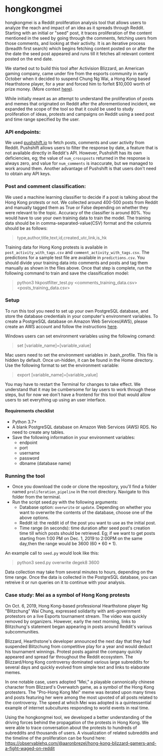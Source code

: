 # hongkongmei
hongkongmei is a Reddit proliferation analysis tool that allows users to analyze the reach and impact of an idea as it spreads through Reddit. Starting with an initial or "seed" post, it traces proliferation of the content mentioned in the seed by going through the comments, fetching users from those comments, and looking at their activity. It is an iterative process (breadth first search) which begins fetching content posted on or after the the date the seed post appeared and runs till it fetches all relevant content posted on the end date. 

We started out to build this tool after Activision Blizzard, an American gaming company, came under fire from the esports community in early October when it decided to suspend Chung Ng Wai, a Hong Kong based Hearthstone player, for a year and forced him to forfeit $10,000 worth of prize money. (More context [here](https://kotaku.com/blizzard-subreddit-closes-after-devs-suspend-hearthston-1838880136)).
 
While initially meant as an attempt to understand the proliferation of posts and memes that originated on Reddit after the aforementioned incident, we expanded the scope of the tool so that it could be used to study proliferation of ideas, protests and campaigns on Reddit using a seed post and time range specified by the user.

### API endpoints:
We used [pushshift.io](https://pushshift.io "Pushshift") to fetch posts, comments and user activity from Reddit. Pushshift allows users to filter the response by date, a feature that is not available directly in Reddit's API. However, Pushshift has its own deficiencies, eg; the value of `num_crossposts` returned in the response is always zero, and value for `num_comments` is inaccurate, but we managed to work around them. Another advantage of Pushshift is that users don't need to obtain any API keys.

### Post and comment classification:
We used a machine learning classifier to decide if a post is talking about the Hong Kong protests or not. We collected around 400-500 posts from Reddit and manually tagged them as True or False depending on whether they were relevant to the topic. Accuracy of the classifier is around 80%.
You would have to use your own training data to train the model. The training data should be in comma-separated-value(CSV) format and the columns should be as follows:
> type,author,title,text,id,created_utc,link,is_hk

Training data for Hong Kong protests is available in `post_activity_with_tags.csv` and `comment_activity_with_tags.csv`. The predictions for a sample test file are available in `predictions.csv`. You should divide your training data into comments and posts and tag them manually as shown in the files above. Once that step is complete, run the following command to train and save the classification model:
> python3 hkpostfilter_test.py <comments_training_data.csv> <posts_training_data.csv>

### Setup
To run this tool you need to set up your own PostgreSQL database, and store the database credentials in your computer's environment variables. To create a PostgreSQL database on Amazon Web Services(AWS), please create an AWS account and follow the instructions [here](https://aws.amazon.com/rds/postgresql/). 

Windows users can set environment variables using the following comand:
> set [variable_name]=[variable_value]

Mac users need to set the environment variables in .bash_profile. This file is hidden by default. Once un-hidden, it can be found in the Home directory. Use the following format to set the environment variable:
 > export [variable_name]=[variable_value]

You may have to restart the Terminal for changes to take effect.
We understand that it may be cumbersome for lay users to work through these steps, but for now we don't have a frontend for this tool that would allow users to set everything up using an user interface.

#### Requirements checklist
* Python 3.7+
* A blank PostgreSQL database on Amazon Web Services (AWS) RDS. No need to create any tables.
* Save the following information in your environment variables:
    * endpoint 
    * port
    * username
    * password
    * dbname (database name)

### Running the tool
* Once you download the code or clone the repository, you'll find a folder named `proliferation_pipeline` in the root directory. Navigate to this folder from the terminal.
* Run the script seed.py with the following arguments:
    * Database option: `overwrite` or `update`. Depending on whether you want to overwrite the contents of the database, choose one of the above options.
    * Reddit id: the reddit id of the post you want to use as the initial post.
    * Time range (in seconds): time duration after seed post's creation time till which posts should be retrieved. Eg; if we want to get posts starting from 1:00 PM on Dec. 1, 2019 to 2:00PM on the same day,then the range would be 3600 (60 * 60 * 1).

An example call to `seed.py` would look like this:

> python3 seed.py overwrite degek8 3600

Data collection may take from several minutes to hours, depending on the time range. Once the data is collected in the PostgreSQL database, you can retreive it or run queries on it to continue with your analysis.

### Case study: Mei as a symbol of Hong Kong protests 
On Oct. 6, 2019, Hong Kong-based professional Hearthstone player Ng "Blitzchung" Wai Chung, expressed solidarity with anti-government protestors on a live Esports tournament stream. The video was quickly removed by organizers. However, early the next morning, links to Blitzchung's statement began appearing in posts around Reddit's various subcommunities.

Blizzard, Hearthstone's developer announced the next day that they had suspended Blitzchung from competitive play for a year and would deduct his tournament winnings. Protest posts against the company quickly appeared and spread far throughout the Reddit ecosystem. The Blizzard/Hong Kong controversy dominated various large subreddits for several days and quickly evolved from simple text and links to elaborate memes.

In one notable case, users adopted "Mei," a playable cannonically chinese character from Blizzard's Overwatch game, as a symbol of the Hong Kong protesters. The "Pro-Hong Kong Mei" meme was iterated upon many times and posts featuring her were among the most upvoted of all posts related to the controversy. The speed at which Mei was adopted is a quintessential example of internet subcultures responding to world events in real time.

Using the hongkongmei tool, we developed a better understanding of the driving forces behind the propagation of the protests in Hong Kong. We were able to trace conversation about the protests to hundreds of subreddits and thousands of users. A visualization of related subreddits and the timeline of the proliferation can be found here:
https://observablehq.com/@aaronbrezel/hong-kong-blizzard-gamers-and-a-fight-waged-on-reddit


